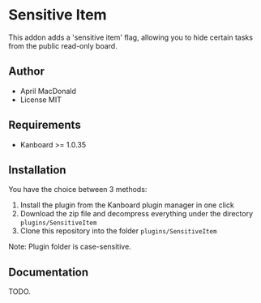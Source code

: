 Sensitive Item
==============================

This addon adds a 'sensitive item' flag, allowing you to hide certain tasks from the public read-only board.

Author
------

- April MacDonald
- License MIT

Requirements
------------

- Kanboard >= 1.0.35

Installation
------------

You have the choice between 3 methods:

1. Install the plugin from the Kanboard plugin manager in one click
2. Download the zip file and decompress everything under the directory `plugins/SensitiveItem`
3. Clone this repository into the folder `plugins/SensitiveItem`

Note: Plugin folder is case-sensitive.

Documentation
-------------

TODO.
